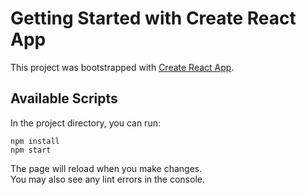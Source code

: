 # Getting Started with Create React App

This project was bootstrapped with [Create React App](https://github.com/facebook/create-react-app).

## Available Scripts

In the project directory, you can run:

`npm install`\
`npm start`


The page will reload when you make changes.\
You may also see any lint errors in the console.
